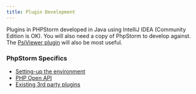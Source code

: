 ```yaml
---
title: Plugin Development
---
```


Plugins in PHPStorm developed in Java using IntelliJ IDEA (Community Edition is OK). You will also need a copy of PhpStorm to develop against. The [PsiViewer plugin](https://plugins.jetbrains.com/plugin/?null&pluginId=227) will also be most useful.

### PhpStorm Specifics
* [Setting-up the environment](setting_up_environment.md)
* [PHP Open API](php_open_api.md)
* [Existing 3rd party plugins](existing_plugins.md)
